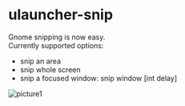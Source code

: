 # ulauncher-snip

Gnome snipping is now easy.  
Currently supported options:
- snip an area
- snip whole screen
- snip a focused window: snip window [int delay]



![picture1](https://user-images.githubusercontent.com/33674169/47446636-3e2b1800-d7ee-11e8-94a8-1c7c7880e758.png)
